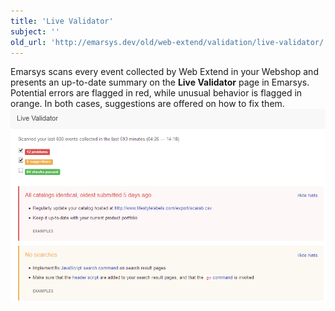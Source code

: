 ```yaml
---
title: 'Live Validator'
subject: ''
old_url: 'http://emarsys.dev/old/web-extend/validation/live-validator/'
---
```


Emarsys scans every event collected by Web Extend in your Webshop and presents an up-to-date summary on the **Live Validator** page in Emarsys. Potential errors are flagged in red, while unusual behavior is flagged in orange. In both cases, suggestions are offered on how to fix them. [![live-validator](/assets/images/2015/07/live-validator.png)](/assets/images/2015/07/live-validator.png)